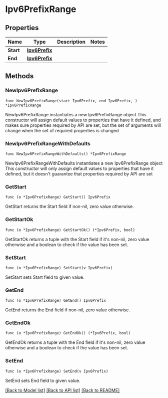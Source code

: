# Ipv6PrefixRange

## Properties

Name | Type | Description | Notes
------------ | ------------- | ------------- | -------------
**Start** | [**Ipv6Prefix**](Ipv6Prefix.md) |  | 
**End** | [**Ipv6Prefix**](Ipv6Prefix.md) |  | 

## Methods

### NewIpv6PrefixRange

`func NewIpv6PrefixRange(start Ipv6Prefix, end Ipv6Prefix, ) *Ipv6PrefixRange`

NewIpv6PrefixRange instantiates a new Ipv6PrefixRange object
This constructor will assign default values to properties that have it defined,
and makes sure properties required by API are set, but the set of arguments
will change when the set of required properties is changed

### NewIpv6PrefixRangeWithDefaults

`func NewIpv6PrefixRangeWithDefaults() *Ipv6PrefixRange`

NewIpv6PrefixRangeWithDefaults instantiates a new Ipv6PrefixRange object
This constructor will only assign default values to properties that have it defined,
but it doesn't guarantee that properties required by API are set

### GetStart

`func (o *Ipv6PrefixRange) GetStart() Ipv6Prefix`

GetStart returns the Start field if non-nil, zero value otherwise.

### GetStartOk

`func (o *Ipv6PrefixRange) GetStartOk() (*Ipv6Prefix, bool)`

GetStartOk returns a tuple with the Start field if it's non-nil, zero value otherwise
and a boolean to check if the value has been set.

### SetStart

`func (o *Ipv6PrefixRange) SetStart(v Ipv6Prefix)`

SetStart sets Start field to given value.


### GetEnd

`func (o *Ipv6PrefixRange) GetEnd() Ipv6Prefix`

GetEnd returns the End field if non-nil, zero value otherwise.

### GetEndOk

`func (o *Ipv6PrefixRange) GetEndOk() (*Ipv6Prefix, bool)`

GetEndOk returns a tuple with the End field if it's non-nil, zero value otherwise
and a boolean to check if the value has been set.

### SetEnd

`func (o *Ipv6PrefixRange) SetEnd(v Ipv6Prefix)`

SetEnd sets End field to given value.



[[Back to Model list]](../README.md#documentation-for-models) [[Back to API list]](../README.md#documentation-for-api-endpoints) [[Back to README]](../README.md)


